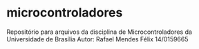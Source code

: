 # microcontroladores
Repositório para arquivos da disciplina de Microcontroladores da Universidade de Brasília
Autor: Rafael Mendes Félix 14/0159665
